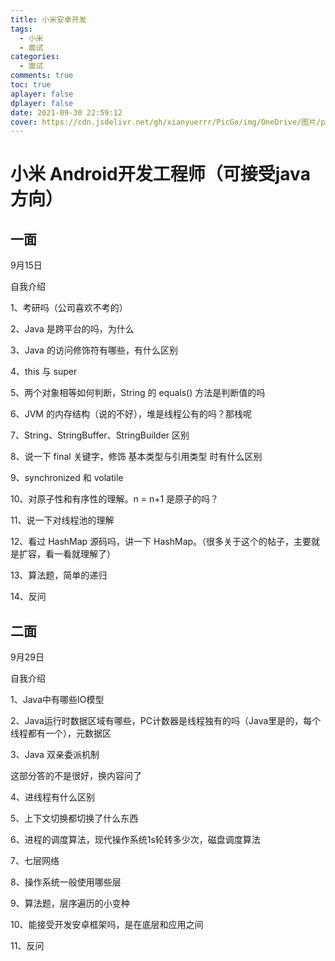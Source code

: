 ```yaml
---
title: 小米安卓开发
tags:
  - 小米
  - 面试
categories:
  - 面试
comments: true
toc: true
aplayer: false
dplayer: false
date: 2021-09-30 22:59:12
cover: https://cdn.jsdelivr.net/gh/xianyuerrr/PicGo/img/OneDrive/图片/pixiv/92960652_p0.jpg
---
```

# 小米 Android开发工程师（可接受java方向）

## 一面

9月15日

自我介绍

1、考研吗（公司喜欢不考的）

2、Java 是跨平台的吗，为什么

3、Java 的访问修饰符有哪些，有什么区别

4、this 与 super

5、两个对象相等如何判断，String 的 equals() 方法是判断值的吗

6、JVM 的内存结构（说的不好），堆是线程公有的吗？那栈呢

7、String、StringBuffer、StringBuilder 区别

8、说一下 final 关键字，修饰 基本类型与引用类型 时有什么区别

9、synchronized 和 volatile

10、对原子性和有序性的理解。n = n+1 是原子的吗？

11、说一下对线程池的理解

12、看过 HashMap 源码吗，讲一下 HashMap。（很多关于这个的帖子，主要就是扩容，看一看就理解了）

13、算法题，简单的递归

14、反问

## 二面

9月29日

自我介绍

1、Java中有哪些IO模型

2、Java运行时数据区域有哪些，PC计数器是线程独有的吗（Java里是的，每个线程都有一个），元数据区

3、Java 双亲委派机制

这部分答的不是很好，换内容问了

4、进线程有什么区别

5、上下文切换都切换了什么东西

6、进程的调度算法，现代操作系统1s轮转多少次，磁盘调度算法

7、七层网络

8、操作系统一般使用哪些层

9、算法题，层序遍历的小变种

10、能接受开发安卓框架吗，是在底层和应用之间

11、反问

